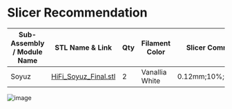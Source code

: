 # Slicer Recommendation 

|  **Sub-Assembly / Module Name** | **STL Name & Link** | **Qty** | **Filament Color** | **Slicer Comments** | **Approx Print Time [h:mm]** | **Approx Filament Used [g]** | **Approx Filament Used [m]** |
| ---- | --- | --- | --- | --- | --- | --- | --- |
| Soyuz | [HiFi_Soyuz_Final.stl](https://github.com/ISS-Mimic/Mimic/blob/main/3D_Printing/Visiting_Vehicles/Soyuz/HiFi_Soyuz_Final.stl) | 2 | Vanallia White | 0.12mm;10%;supports | 2:55 | 13.9 | 4.7 |

![image](https://user-images.githubusercontent.com/58833710/199624742-b42f74cb-41e4-4b59-8d7b-00985ed6be38.png)
